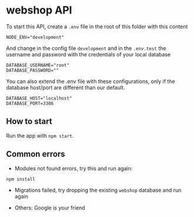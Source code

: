 # webshop API

To start this API, create a `.env` file in the root of this folder with this content

```
NODE_ENV="development"
```

And change in the config file `development` and in the `.env.test` the username and password with the credentials of your local database

```
DATABASE_USERNAME="root"
DATABASE_PASSWORD=""
```

You can also extend the .env file with these configurations, only if the database host/port are different than our default.

```
DATABASE_HOST="localhost"
DATABASE_PORT=3306
```

## How to start

Run the app with `npm start`.

## Common errors

- Modules not found errors, try this and run again:

```
npm install
```

- Migrations failed, try dropping the existing `webshop` database and run again

- Others: Google is your friend
